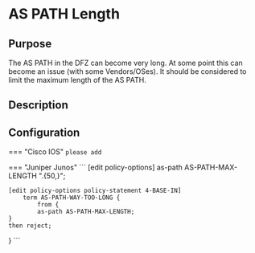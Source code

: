 # AS PATH Length 

## Purpose
The AS PATH in the DFZ can become very long. At some point this can become an issue (with some Vendors/OSes). It should be considered to limit the maximum length of the AS PATH. 
 
## Description

## Configuration

=== "Cisco IOS"
    ```
    please add
    ``` 

=== "Juniper Junos"
    ```
    [edit policy-options]
    as-path AS-PATH-MAX-LENGTH ".{50,}";

    [edit policy-options policy-statement 4-BASE-IN]
        term AS-PATH-WAY-TOO-LONG {
    	    from {
            as-path AS-PATH-MAX-LENGTH;
    }
    then reject;
}
    ```
